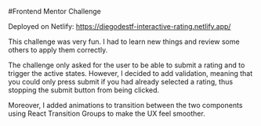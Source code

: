 #Frontend Mentor Challenge

Deployed on Netlify: https://diegodestf-interactive-rating.netlify.app/

This challenge was very fun. I had to learn new things and review some others to apply them correctly.

The challenge only asked for the user to be able to submit a rating and to trigger the active states. However, I decided to add validation, meaning that you could only press submit if you had already selected a rating, thus stopping the submit button from being clicked.

Moreover, I added animations to transition between the two components using React Transition Groups to make the UX feel smoother.
